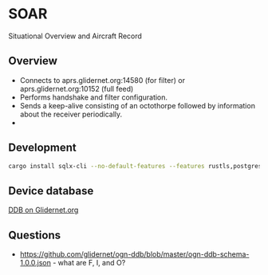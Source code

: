# SOAR

Situational Overview and Aircraft Record

## Overview

* Connects to aprs.glidernet.org:14580 (for filter) or aprs.glidernet.org:10152 (full feed)
* Performs handshake and filter configuration.
* Sends a keep-alive consisting of an octothorpe followed by information about the receiver periodically.
*

## Development

```bash
cargo install sqlx-cli --no-default-features --features rustls,postgres
```

## Device database

[DDB on Glidernet.org](https://ddb.glidernet.org/download/?j=1)

## Questions

- https://github.com/glidernet/ogn-ddb/blob/master/ogn-ddb-schema-1.0.0.json - what are F, I, and O?

